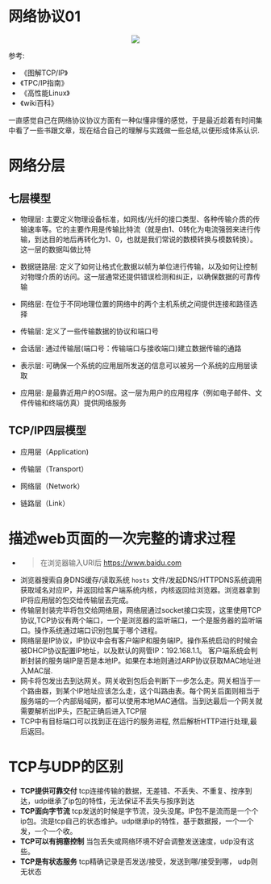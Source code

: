 # 网络协议01

<p align='center'>
<img src='https://github.com/w1991668899/blog/blob/master/image/go/%E5%8D%8F%E8%AE%AE%E8%AE%B2%E8%A7%A3.jpg'>
</p>

参考:

- 《图解TCP/IP》
- 《TPC/IP指南》
- 《高性能Linux》
- 《wiki百科》

一直感觉自己在网络协议协议方面有一种似懂非懂的感觉，于是最近趁着有时间集中看了一些书跟文章，现在结合自己的理解与实践做一些总结,以便形成体系认识.

# 网络分层

## 七层模型

- 物理层: 主要定义物理设备标准，如网线/光纤的接口类型、各种传输介质的传输速率等。它的主要作用是传输比特流（就是由1、0转化为电流强弱来进行传输，到达目的地后再转化为1、0，也就是我们常说的数模转换与模数转换）。这一层的数据叫做比特

- 数据链路层: 定义了如何让格式化数据以帧为单位进行传输，以及如何让控制对物理介质的访问。这一层通常还提供错误检测和纠正，以确保数据的可靠传输

- 网络层: 在位于不同地理位置的网络中的两个主机系统之间提供连接和路径选择

- 传输层: 定义了一些传输数据的协议和端口号

- 会话层: 通过传输层(端口号：传输端口与接收端口)建立数据传输的通路

- 表示层: 可确保一个系统的应用层所发送的信息可以被另一个系统的应用层读取

- 应用层: 是最靠近用户的OSI层。这一层为用户的应用程序（例如电子邮件、文件传输和终端仿真）提供网络服务

## TCP/IP四层模型

- 应用层（Application)

- 传输层（Transport）

- 网络层（Network）

- 链路层（Link）

# 描述web页面的一次完整的请求过程

- >在浏览器输入URI后 https://www.baidu.com 
- 浏览器搜索自身DNS缓存/读取系统 `hosts` 文件/发起DNS/HTTPDNS系统调用获取域名对应IP，并返回给客户端系统内核，内核返回给浏览器。浏览器拿到IP将应用层的包交给传输层去完成。
- 传输层封装完毕将包交给网络层，网络层通过socket接口实现，这里使用TCP协议,TCP协议有两个端口，一个是浏览器的监听端口，一个是服务器的监听端口。操作系统通过端口识别包属于哪个进程。
- 网络层是IP协议，IP协议中会有客户端IP和服务端IP。操作系统启动的时候会被DHCP协议配置IP地址，以及默认的网管IP：192.168.1.1。
  客户端系统会判断封装的服务端IP是否是本地IP。如果在本地则通过ARP协议获取MAC地址进入MAC层.
- 网卡将包发出去到达网关。网关收到包后会判断下一步怎么走。网关相当于一个路由器，到某个IP地址应该怎么走，这个叫路由表。每个网关后面则相当于服务端的一个内部局域网，都可以使用本地MAC通信。当到达最后一个网关就需要解析出IP头，匹配正确后进入TCP层
- TCP中有目标端口可以找到正在运行的服务进程, 然后解析HTTP进行处理,最后返回。

# TCP与UDP的区别

- **TCP提供可靠交付** tcp连接传输的数据，无差错、不丢失、不重复、按序到达，udp继承了ip包的特性，无法保证不丢失与按序到达
- **TCP面向字节流** tcp发送的时候是字节流，没头没尾。IP包不是流而是一个个ip包。流是tcp自己的状态维护。udp继承ip的特性，基于数据报，一个一个发，一个一个收。
- **TCP可以有拥塞控制** 当包丢失或网络环境不好会调整发送速度，udp没有这些。
- **TCP是有状态服务**  tcp精确记录是否发送/接受，发送到哪/接受到哪， udp则无状态




  




